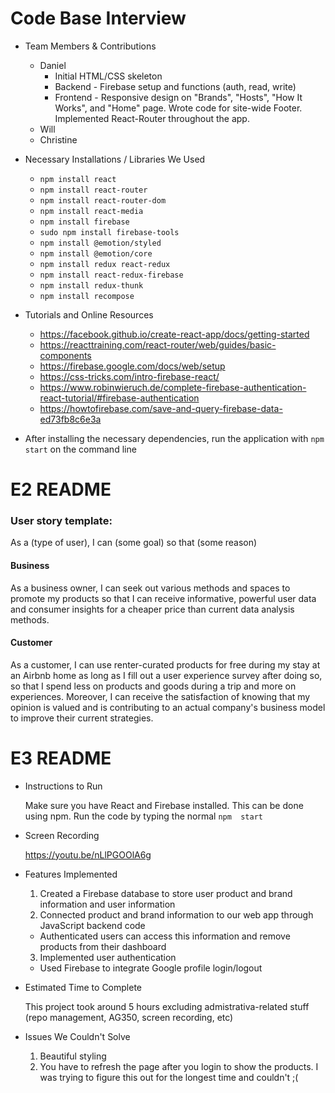 # Code Base Interview
* Team Members & Contributions
  * Daniel
    * Initial HTML/CSS skeleton
    * Backend - Firebase setup and functions (auth, read, write)
    * Frontend - Responsive design on "Brands", "Hosts", "How It Works", and "Home" page.
      Wrote code for site-wide Footer. Implemented React-Router throughout the app.
  * Will
  * Christine

* Necessary Installations / Libraries We Used
  * `npm install react`
  * `npm install react-router`
  * `npm install react-router-dom`
  * `npm install react-media`
  * `npm install firebase`
  * `sudo npm install firebase-tools`
  * `npm install @emotion/styled`
  * `npm install @emotion/core`
  * `npm install redux react-redux`
  * `npm install react-redux-firebase`
  * `npm install redux-thunk`
  * `npm install recompose`

* Tutorials and Online Resources
  * https://facebook.github.io/create-react-app/docs/getting-started
  * https://reacttraining.com/react-router/web/guides/basic-components
  * https://firebase.google.com/docs/web/setup
  * https://css-tricks.com/intro-firebase-react/
  * https://www.robinwieruch.de/complete-firebase-authentication-react-tutorial/#firebase-authentication
  * https://howtofirebase.com/save-and-query-firebase-data-ed73fb8c6e3a

* After installing the necessary dependencies, run the application with `npm start` on the command line

# E2 README
### User story template: ###
As a (type of user), I can (some goal) so that (some reason)

#### Business ####
As a business owner, I can seek out various methods and spaces to promote my products so that I can receive informative, powerful user data and consumer insights for a cheaper price than current data analysis methods.

#### Customer ####
As a customer, I can use renter-curated products for free during my stay at an Airbnb home as long as I fill out a user experience survey after doing so, so that I spend less on products and goods during a trip and more on experiences. Moreover, I can receive the satisfaction of knowing that my opinion is valued and is contributing to an actual company's business model to improve their current strategies.

# E3 README
* Instructions to Run

   Make sure you have React and Firebase installed. This can be done using npm. Run the code by typing the normal `npm  start`

* Screen Recording

   https://youtu.be/nLlPGOOlA6g

* Features Implemented
   1. Created a Firebase database to store user product and brand information and user information
   2. Connected product and brand information to our web app through JavaScript backend code
     * Authenticated users can access this information and remove products from their dashboard
   3. Implemented user authentication
     * Used Firebase to integrate Google profile login/logout

* Estimated Time to Complete

   This project took around 5 hours excluding admistrativa-related stuff (repo management, AG350, screen recording, etc)

* Issues We Couldn't Solve
   1. Beautiful styling
   2. You have to refresh the page after you login to show the products. I was trying to figure this out for the longest time and couldn't ;(

